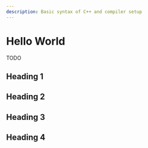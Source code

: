 ```yaml
---
description: Basic syntax of C++ and compiler setup
---
```


# Hello World

TODO

## Heading 1

## Heading 2

## Heading 3

## Heading 4
